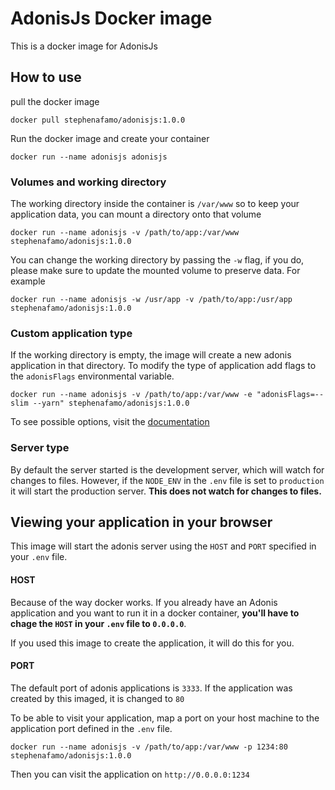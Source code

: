 # AdonisJs Docker image

This is a docker image for AdonisJs

## How to use

pull the docker image 

    docker pull stephenafamo/adonisjs:1.0.0

Run the docker image and create your container

    docker run --name adonisjs adonisjs


### Volumes and working directory

The working directory inside the container is `/var/www` so to keep your application data, you can mount a directory onto that volume

    docker run --name adonisjs -v /path/to/app:/var/www stephenafamo/adonisjs:1.0.0

You can change the working directory by passing the `-w` flag, if you do, please make sure to update the mounted volume to preserve data. For example

    docker run --name adonisjs -w /usr/app -v /path/to/app:/usr/app stephenafamo/adonisjs:1.0.0

### Custom application type

If the working directory is empty, the image will create a new adonis application in that directory.
To modify the type of application add flags to the `adonisFlags` environmental variable.

    docker run --name adonisjs -v /path/to/app:/var/www -e "adonisFlags=--slim --yarn" stephenafamo/adonisjs:1.0.0

To see possible options, visit the [documentation](http://dev.adonisjs.com/docs/4.0/installation#_customizing_new_command)

### Server type

By default the server started is the development server, which will watch for changes to files. However, if the `NODE_ENV` in the `.env` file is set to `production` it will start the production server. **This does not watch for changes to files.**

## Viewing your application in your browser

This image will start the adonis server using the `HOST` and `PORT` specified in your `.env` file.

#### HOST
Because of the way docker works. If you already have an Adonis application and you want to run it in a docker container, **you'll have to chage the `HOST` in your `.env` file to `0.0.0.0`**.

If you used this image to create the application, it will do this for you.

#### PORT
The default port of adonis applications is `3333`.
If the application was created by this imaged, it is changed to `80`

To be able to visit your application, map a port on your host machine to the application port defined in the `.env` file.

    docker run --name adonisjs -v /path/to/app:/var/www -p 1234:80 stephenafamo/adonisjs:1.0.0

Then you can visit the application on `http://0.0.0.0:1234`
